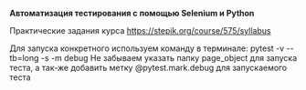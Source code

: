 **Автоматизация тестирования с помощью Selenium и Python**

Практические задания курса https://stepik.org/course/575/syllabus

Для запуска конкретного используем команду в терминале:
pytest -v --tb=long -s -m debug
Не забываем указать папку page_object для запуска теста, а так-же добавить метку @pytest.mark.debug для запускаемого теста 